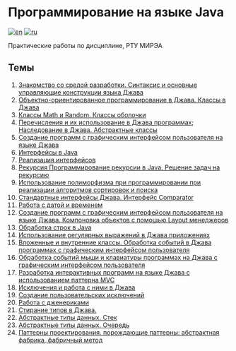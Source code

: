 # Программирование на языке Java

[![en](https://img.shields.io/badge/lang-en-blue.svg)](README.md)
[![ru](https://img.shields.io/badge/lang-ru-red.svg)](README.ru.md)

Практические работы по дисциплине, РТУ МИРЭА

## Темы

1. [Знакомство со средой разработки. Синтаксис и основные управляющие конструкции языка Джава](src/Practice_1)
2. [Объектно-ориентированное программирование в Джава. Классы в Джава](src/Practice_2)
3. [Классы Math и Random. Классы оболочки](src/Practice_3)
4. [Перечисления и их использование в Джава программах](src/Practice_4); [Наследование в Джава. Абстрактные классы](src/Practice_4_1)
5. [Создание программ с графическим интерфейсом пользователя на языке Джава](src/Practice_5)
6. [Интерфейсы в Java](src/Practice_6)
7. [Реализация интерфейсов](src/Practice_7)
8. [Рекурсия Программирование рекурсии в Java. Решение задач на рекурсию](src/Practice_8)
9. [Использование полиморфизма при программировании при реализации алгоритмов сортировок и поиска](src/Practice_9)
10. [Стандартные интерфейсы Джава. Интерфейс Comparator](src/Practice_10)
11. [Работа с датой и временем](src/Practice_11)
12. [Создание программ с графическим интерфейсом пользователя на языке Джава. Компоновка объектов с помощью Layout менеджеров](src/Practice_12)
13. [Обработка строк в Java](src/Practice_13)
14. [Использование регулярных выражений в Джава приложениях](src/Practice_14)
15. [Вложенные и внутренние классы. Обработка событий в Джава программах с графическим интерфейсом пользователя](src/Practice_15)
16. [Обработка событий мыши и клавиатуры программах на Джава с графическим интерфейсом пользователя](src/Practice_16)
17. [Разработка интерактивных программ на языке Джава с использованием паттерна MVC](src/Practice_17)
18. [Исключения и работа с ними в Джава](src/Practice_18)
19. [Создание пользовательских исключений](src/Practice_19)
20. [Работа с дженериками](src/Practice_20)
21. [Стирание типов в Джава.](src/Practice_21)
22. [Абстрактные типы данных. Стек](src/Practice_22)
23. [Абстрактные типы данных. Очередь](src/Practice_23)
24. [Паттерны проектирования. порождающие паттерны: абстрактная фабрика, фабричный метод](src/Practice_24)